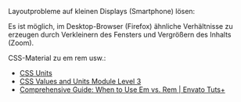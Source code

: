 Layoutprobleme auf kleinen Displays (Smartphone) lösen:

Es ist möglich, im Desktop-Browser (Firefox) ähnliche Verhältnisse zu 
erzeugen durch Verkleinern des Fensters und Vergrößern des Inhalts (Zoom).

CSS-Material zu em rem usw.:
- [CSS Units](https://www.w3schools.com/cssref/css_units.php "CSS Units")
- [CSS Values and Units Module Level 3](https://www.w3.org/TR/css3-values/#font-relative-lengths "CSS Values and Units Module Level 3")
- [Comprehensive Guide: When to Use Em vs. Rem | Envato Tuts+](https://webdesign.tutsplus.com/comprehensive-guide-when-to-use-em-vs-rem--cms-23984t "Comprehensive Guide: When to Use Em vs. Rem | Envato Tuts+")